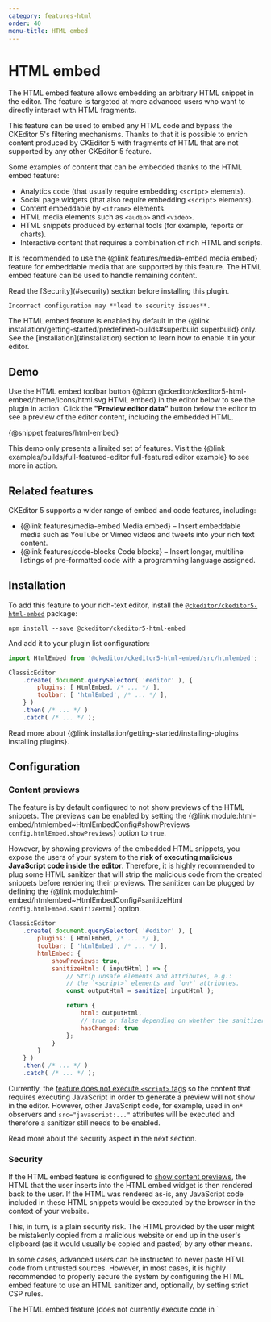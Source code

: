 ```yaml
---
category: features-html
order: 40
menu-title: HTML embed
---
```


# HTML embed

The HTML embed feature allows embedding an arbitrary HTML snippet in the editor. The feature is targeted at more advanced users who want to directly interact with HTML fragments.

This feature can be used to embed any HTML code and bypass the CKEditor 5's filtering mechanisms. Thanks to that it is possible to enrich content produced by CKEditor 5 with fragments of HTML that are not supported by any other CKEditor 5 feature.

Some examples of content that can be embedded thanks to the HTML embed feature:

* Analytics code (that usually require embedding `<script>` elements).
* Social page widgets (that also require embedding `<script>` elements).
* Content embeddable by `<iframe>` elements.
* HTML media elements such as `<audio>` and `<video>`.
* HTML snippets produced by external tools (for example, reports or charts).
* Interactive content that requires a combination of rich HTML and scripts.

It is recommended to use the {@link features/media-embed media embed} feature for embeddable media that are supported by this feature. The HTML embed feature can be used to handle remaining content.

<info-box warning>
	Read the [Security](#security) section before installing this plugin.

	Incorrect configuration may **lead to security issues**.
</info-box>

<info-box info>
	The HTML embed feature is enabled by default in the {@link installation/getting-started/predefined-builds#superbuild superbuild} only. See the [installation](#installation) section to learn how to enable it in your editor.
</info-box>

## Demo

Use the HTML embed toolbar button {@icon @ckeditor/ckeditor5-html-embed/theme/icons/html.svg HTML embed} in the editor below to see the plugin in action. Click the **"Preview editor data"** button below the editor to see a preview of the editor content, including the embedded HTML.

{@snippet features/html-embed}

<info-box info>
	This demo only presents a limited set of features. Visit the {@link examples/builds/full-featured-editor full-featured editor example} to see more in action.
</info-box>

## Related features

CKEditor 5 supports a wider range of embed and code features, including:

* {@link features/media-embed Media embed} &ndash; Insert embeddable media such as YouTube or Vimeo videos and tweets into your rich text content.
* {@link features/code-blocks Code blocks} &ndash; Insert longer, multiline listings of pre-formatted code with a programming language assigned.

## Installation

To add this feature to your rich-text editor, install the [`@ckeditor/ckeditor5-html-embed`](https://www.npmjs.com/package/@ckeditor/ckeditor5-html-embed) package:

```plaintext
npm install --save @ckeditor/ckeditor5-html-embed
```

And add it to your plugin list configuration:

```js
import HtmlEmbed from '@ckeditor/ckeditor5-html-embed/src/htmlembed';

ClassicEditor
	.create( document.querySelector( '#editor' ), {
		plugins: [ HtmlEmbed, /* ... */ ],
		toolbar: [ 'htmlEmbed', /* ... */ ],
	} )
	.then( /* ... */ )
	.catch( /* ... */ );
```

<info-box info>
	Read more about {@link installation/getting-started/installing-plugins installing plugins}.
</info-box>

## Configuration

### Content previews

The feature is by default configured to not show previews of the HTML snippets. The previews can be enabled by setting the {@link module:html-embed/htmlembed~HtmlEmbedConfig#showPreviews `config.htmlEmbed.showPreviews`} option to `true`.

However, by showing previews of the embedded HTML snippets, you expose the users of your system to the **risk of executing malicious JavaScript code inside the editor**. Therefore, it is highly recommended to plug some HTML sanitizer that will strip the malicious code from the created snippets before rendering their previews. The sanitizer can be plugged by defining the {@link module:html-embed/htmlembed~HtmlEmbedConfig#sanitizeHtml `config.htmlEmbed.sanitizeHtml`} option.

```js
ClassicEditor
	.create( document.querySelector( '#editor' ), {
		plugins: [ HtmlEmbed, /* ... */ ],
		toolbar: [ 'htmlEmbed', /* ... */ ],
		htmlEmbed: {
			showPreviews: true,
			sanitizeHtml: ( inputHtml ) => {
				// Strip unsafe elements and attributes, e.g.:
				// the `<script>` elements and `on*` attributes.
				const outputHtml = sanitize( inputHtml );

				return {
					html: outputHtml,
					// true or false depending on whether the sanitizer stripped anything.
					hasChanged: true
				};
			}
		}
	} )
	.then( /* ... */ )
	.catch( /* ... */ );
```

Currently, the [feature does not execute `<script>` tags](https://github.com/ckeditor/ckeditor5/issues/8326) so the content that requires executing JavaScript in order to generate a preview will not show in the editor. However, other JavaScript code, for example, used in `on*` observers and `src="javascript:..."` attributes will be executed and therefore a sanitizer still needs to be enabled.

Read more about the security aspect in the next section.

### Security

If the HTML embed feature is configured to [show content previews](#content-previews), the HTML that the user inserts into the HTML embed widget is then rendered back to the user. If the HTML was rendered as-is, any JavaScript code included in these HTML snippets would be executed by the browser in the context of your website.

This, in turn, is a plain security risk. The HTML provided by the user might be mistakenly copied from a malicious website or end up in the user's clipboard (as it would usually be copied and pasted) by any other means.

In some cases, advanced users can be instructed to never paste HTML code from untrusted sources. However, in most cases, it is highly recommended to properly secure the system by configuring the HTML embed feature to use an HTML sanitizer and, optionally, by setting strict CSP rules.

<info-box>
	The HTML embed feature [does not currently execute code in `<script>` tags](https://github.com/ckeditor/ckeditor5/issues/8326). However, it will execute code in the `on*` and `src="javascript:..."` attributes.

	The tricky part is that some HTML snippets require JavaScript to be executed to render any meaningful previews (for example, Facebook embeds). Some, in turn, do not make sense to be executed (analytics code).

	Therefore, when configuring the sanitizer and CSP rules, you can take these situations into consideration and for instance, allow `<script>` tags pointing only to certain domains (e.g. a trusted external page that requires JavaScript).
</info-box>

#### Sanitizer

The {@link module:html-embed/htmlembed~HtmlEmbedConfig#sanitizeHtml `config.htmlEmbed.sanitizeHtml`} option allows plugging an external sanitizer.

Some popular JavaScript libraries that can be used include [`sanitize-html`](https://www.npmjs.com/package/sanitize-html) and [`DOMPurify`](https://www.npmjs.com/package/dompurify).

The default settings of these libraries usually strip all potentially malicious content including `<iframe>`, `<video>`, etc. elements and JavaScript code coming from trusted sources so you may need to adjust their settings to match your needs.

#### CSP

In addition to using a sanitizer, you can use the built-in browser mechanism called [Content Security Policy](https://developer.mozilla.org/en-US/docs/Web/HTTP/CSP). By using CSP you can let the browser know the allowed sources and means to execute JavaScript code and include other resources such as stylesheets, images and fonts.

## Common API

The {@link module:html-embed/htmlembed~HtmlEmbed} plugin registers:
* The UI button component (`'htmlEmbed'`).
* The `'htmlEmbed'` command implemented by {@link module:html-embed/htmlembedcommand~HtmlEmbedCommand}.

The command can be executed using the {@link module:core/editor/editor~Editor#execute `editor.execute()`} method:

```js
// Inserts an empty HTML embed.
editor.execute( 'htmlEmbed' );

// Inserts an HTML embed with some initial content.
editor.execute( 'htmlEmbed', '<b>Initial content</b>.' );

// Updates the content of a selected HTML embed.
editor.execute( 'htmlEmbed', '<b>New content.</b>' );
```

<info-box>
	We recommend using the official {@link framework/guides/development-tools#ckeditor-5-inspector CKEditor 5 inspector} for development and debugging. It will give you tons of useful information about the state of the editor such as internal data structures, selection, commands, and many more.
</info-box>

## Contribute

The source code of the feature is available on GitHub in [https://github.com/ckeditor/ckeditor5/tree/master/packages/ckeditor5-html-embed](https://github.com/ckeditor/ckeditor5/tree/master/packages/ckeditor5-html-embed).
